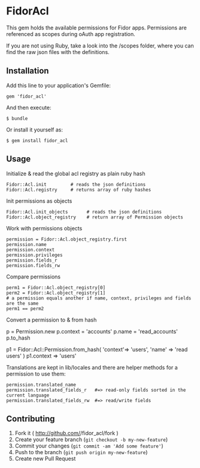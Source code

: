 # FidorAcl

This gem holds the available permissions for Fidor apps. Permissions are 
referenced as scopes during oAuth app registration.

If you are not using Ruby, take a look into the /scopes folder, where you can 
find the raw json files with the definitions.

## Installation

Add this line to your application's Gemfile:

    gem 'fidor_acl'

And then execute:

    $ bundle

Or install it yourself as:

    $ gem install fidor_acl

## Usage

Initialize & read the global acl registry as plain ruby hash
    
    Fidor::Acl.init         # reads the json definitions
    Fidor::Acl.registry     # returns array of ruby hashes

Init permissions as objects

    Fidor::Acl.init_objects       # reads the json definitions
    Fidor::Acl.object_registry    # return array of Permission objects
    
Work with permissions objects    

    permission = Fidor::Acl.object_registry.first
    permission.name
    permission.context
    permission.privileges
    permission.fields_r
    permission.fields_rw

Compare permissions

    perm1 = Fidor::Acl.object_registry[0]
    perm2 = Fidor::Acl.object_registry[1]
    # a permission equals another if name, context, privileges and fields are the same
    perm1 == perm2

Convert a permission to & from hash

  p = Permission.new
  p.context = 'accounts'
  p.name = 'read_accounts'
  p.to_hash
  
  p1 = Fidor::Acl::Permission.from_hash( 'context'=> 'users', 'name' => 'read users' )
  p1.context => 'users'
  
Translations are kept in lib/locales and there are helper methods for a permission to use them:

    permission.translated_name
    permission.translated_fields_r   #=> read-only fields sorted in the current language 
    permission.translated_fields_rw  #=> read/write fields  



## Contributing

1. Fork it ( http://github.com/<my-github-username>/fidor_acl/fork )
2. Create your feature branch (`git checkout -b my-new-feature`)
3. Commit your changes (`git commit -am 'Add some feature'`)
4. Push to the branch (`git push origin my-new-feature`)
5. Create new Pull Request
